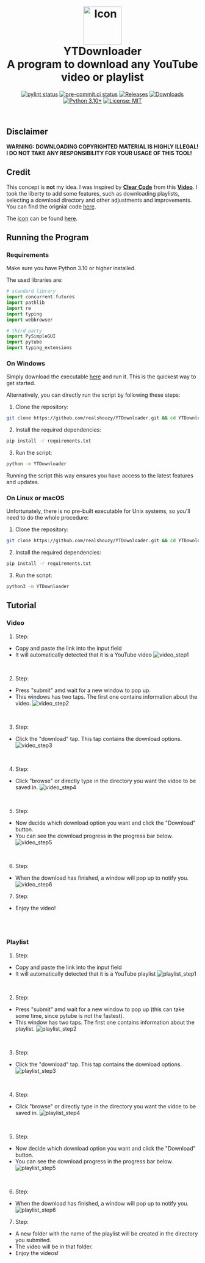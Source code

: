 <h1 align = 'center'>
 <img
        src = 'assets/YTdownloader.png'
        height = '100'
        width = '100'
        alt = 'Icon'
    />
    <br>
 YTDownloader
 <br />
 A program to download any YouTube video or playlist
</h1>

<div align = 'center'>

[![pylint status](https://github.com/realshouzy/YTDownloader/actions/workflows/pylint.yaml/badge.svg)](https://github.com/realshouzy/YTDownloader/actions/workflows/pylint.yaml)
[![pre-commit.ci status](https://results.pre-commit.ci/badge/github/realshouzy/YTDownloader/main.svg)](https://results.pre-commit.ci/latest/github/realshouzy/YTDownloader/main)
[![Releases](https://img.shields.io/github/v/release/realshouzy/YTDownloader?include_prereleases&label=Latest%20Release)](https://github.com/realshouzy/YTDownloader/releases)
[![Downloads](https://img.shields.io/github/downloads/realshouzy/YTDownloader/total)](https://github.com/realshouzy/YTDownloader/releases)
[![Python 3.10+](https://img.shields.io/badge/python-3.10%20|%203.11-blue.svg)](https://www.python.org/downloads)
[![License: MIT](https://img.shields.io/badge/License-MIT-yellow.svg)](https://github.com/realshouzy/YTDownloader/blob/main/LICENSE)

</div>

<br />

## Disclaimer

**WARNING: DOWNLOADING COPYRIGHTED MATERIAL IS HIGHLY ILLEGAL! I DO NOT TAKE ANY RESPONSIBILITY FOR YOUR USAGE OF THIS TOOL!**

## Credit

This concept is **not** my idea. I was inspired by **[Clear Code]** from this **[Video]**.
I took the liberty to add some features, such as downloading playlists, selecting a download directory and other adjustments and improvements.
You can find the orignial code [here](https://pastebin.com/gRtcAv5c).

The [icon](assets/YTDownloader.ico) can be found [here](https://imgs.search.brave.com/-YtNT5BoWqxmDjwakgEUWH1MDX6wkgY4psWSZt5BzY4/rs:fit:512:512:1/g:ce/aHR0cHM6Ly9jZG4u/aWNvbi1pY29ucy5j/b20vaWNvbnMyLzEz/ODEvUE5HLzUxMi95/b3V0dWJlZGxfOTM1/MjkucG5n).

## Running the Program

### Requirements

Make sure you have Python 3.10 or higher installed.

The used libraries are:

```python
# standard library
import concurrent.futures
import pathlib
import re
import typing
import webbrowser

# third party
import PySimpleGUI
import pytube
import typing_extensions
```

### On Windows

Simply download the executable [here](https://github.com/realshouzy/YTDownloader/releases) and run it. This is the quickest way to get started.

Alternatively, you can directly run the script by following these steps:

1. Clone the repository:

```bash
git clone https://github.com/realshouzy/YTDownloader.git && cd YTDownloader
```

2. Install the required dependencies:

```bash
pip install -r requirements.txt
```

3. Run the script:

```bash
python -m YTDownloader
```

Running the script this way ensures you have access to the latest features and updates.

### On Linux or macOS

Unfortunately, there is no pre-built executable for Unix systems, so you'll need to do the whole procedure:

1. Clone the repository:

```bash
git clone https://github.com/realshouzy/YTDownloader.git && cd YTDownloader
```

2. Install the required dependencies:

```bash
pip install -r requirements.txt
```

3. Run the script:

```bash
python3 -m YTDownloader
```

## Tutorial

### Video

1. Step:

- Copy and paste the link into the input field
- It will automatically detected that it is a YouTube video
 ![video_step1](/assets/Video/step1.png)

<br />

2. Step:

- Press "submit" amd wait for a new window to pop up.
- This windows has two taps. The first one contains information about the video.
 ![video_step2](/assets/Video/step2.png)

<br />

3. Step:

- Click the "download" tap. This tap contains the download options.
 ![video_step3](/assets/Video/step3.png)

<br />

4. Step:

- Click "browse" or directly type in the directory you want the vidoe to be saved in.
 ![video_step4](/assets/Video/step4.png)

<br />

5. Step:

- Now decide which download option you want and click the "Download" button.
- You can see the download progress in the progress bar below.
 ![video_step5](/assets/Video/step5.png)

<br />

6. Step:

- When the download has finished, a window will pop up to notify you. <br />
 ![video_step6](/assets/Video/step6.png)

7. Step:

- Enjoy the video!

<br />
<br />

### Playlist

1. Step:

- Copy and paste the link into the input field
- It will automatically detected that it is a YouTube playlist
 ![playlist_step1](/assets/Playlist/step1.png)

<br />

2. Step:

- Press "submit" amd wait for a new window to pop up (this can take some time, since pytube is not the fastest).
- This window has two taps. The first one contains information about the playlist.
 ![playlist_step2](/assets/Playlist/step2.png)

<br />

3. Step:

- Click the "download" tap. This tap contains the download options.
 ![playlist_step3](/assets/Playlist/step3.png)

<br />

4. Step:

- Click "browse" or directly type in the directory you want the vidoe to be saved in.
 ![playlist_step4](/assets/Playlist/step4.png)

<br />

5. Step:

- Now decide which download option you want and click the "Download" button.
- You can see the download progress in the progress bar below.
 ![playlist_step5](/assets/Playlist/step5.png)

<br />

6. Step:

- When the download has finished, a window will pop up to notify you. <br />
 ![playlist_step6](/assets/Playlist/step6.png)

7. Step:

- A new folder with the name of the playlist will be created in the directory you submited.
- The video will be in that folder.
- Enjoy the videos!

[Clear Code]: https://www.youtube.com/channel/UCznj32AM2r98hZfTxrRo9bQ
[Video]: https://youtu.be/QeMaWQZllhg?t=11466
